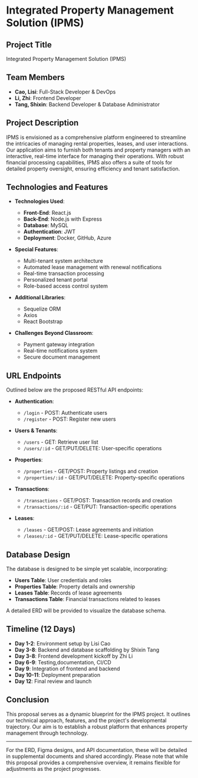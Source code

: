# Integrated Property Management Solution (IPMS)

## Project Title
Integrated Property Management Solution (IPMS)

## Team Members
- **Cao, Lisi**: Full-Stack Developer & DevOps
- **Li, Zhi**: Frontend Developer
- **Tang, Shixin**: Backend Developer & Database Administrator

## Project Description
IPMS is envisioned as a comprehensive platform engineered to streamline the intricacies of managing rental properties, leases, and user interactions. Our application aims to furnish both tenants and property managers with an interactive, real-time interface for managing their operations. With robust financial processing capabilities, IPMS also offers a suite of tools for detailed property oversight, ensuring efficiency and tenant satisfaction. 

## Technologies and Features

- **Technologies Used**:
  - **Front-End**: React.js
  - **Back-End**: Node.js with Express
  - **Database**: MySQL
  - **Authentication**: JWT
  - **Deployment**: Docker, GitHub, Azure

- **Special Features**:
  - Multi-tenant system architecture
  - Automated lease management with renewal notifications
  - Real-time transaction processing
  - Personalized tenant portal
  - Role-based access control system

- **Additional Libraries**:
  - Sequelize ORM
  - Axios
  - React Bootstrap

- **Challenges Beyond Classroom**:
  - Payment gateway integration
  - Real-time notifications system
  - Secure document management

## URL Endpoints
Outlined below are the proposed RESTful API endpoints:

- **Authentication**:
  - `/login` - POST: Authenticate users
  - `/register` - POST: Register new users

- **Users & Tenants**:
  - `/users` - GET: Retrieve user list
  - `/users/:id` - GET/PUT/DELETE: User-specific operations

- **Properties**:
  - `/properties` - GET/POST: Property listings and creation
  - `/properties/:id` - GET/PUT/DELETE: Property-specific operations

- **Transactions**:
  - `/transactions` - GET/POST: Transaction records and creation
  - `/transactions/:id` - GET/PUT: Transaction-specific operations

- **Leases**:
  - `/leases` - GET/POST: Lease agreements and initiation
  - `/leases/:id` - GET/PUT/DELETE: Lease-specific operations

## Database Design
The database is designed to be simple yet scalable, incorporating:

- **Users Table**: User credentials and roles
- **Properties Table**: Property details and ownership
- **Leases Table**: Records of lease agreements
- **Transactions Table**: Financial transactions related to leases

A detailed ERD will be provided to visualize the database schema.

## Timeline (12 Days)
- **Day 1-2**: Environment setup by Lisi Cao
- **Day 3-8**: Backend and database scaffolding by Shixin Tang
- **Day 3-8**: Frontend development kickoff by Zhi Li
- **Day 6-9**: Testing,documentation, CI/CD 
- **Day 9**: Integration of frontend and backend
- **Day 10-11**: Deployment preparation
- **Day 12**: Final review and launch

## Conclusion
This proposal serves as a dynamic blueprint for the IPMS project. It outlines our technical approach, features, and the project's developmental trajectory. Our aim is to establish a robust platform that enhances property management through technology.

---

For the ERD, Figma designs, and API documentation, these will be detailed in supplemental documents and shared accordingly. Please note that while this proposal provides a comprehensive overview, it remains flexible for adjustments as the project progresses. 
